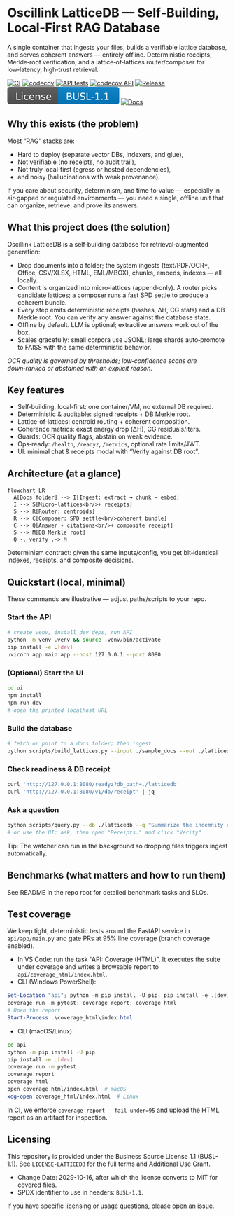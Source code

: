 # Oscillink LatticeDB — Self‑Building, Local‑First RAG Database

A single container that ingests your files, builds a verifiable lattice database, and serves coherent answers — entirely offline.
Deterministic receipts, Merkle‑root verification, and a lattice‑of‑lattices router/composer for low‑latency, high‑trust retrieval.

<div align="left"> <!-- keep badges tight: credibility over clutter -->


[![CI](https://github.com/Maverick0351a/oscillinklattticedb/actions/workflows/ci.yml/badge.svg)](https://github.com/Maverick0351a/oscillinklattticedb/actions/workflows/ci.yml)
[![codecov](https://codecov.io/gh/Maverick0351a/oscillinklattticedb/branch/main/graph/badge.svg)](https://codecov.io/gh/Maverick0351a/oscillinklattticedb)
[![API tests](https://github.com/Maverick0351a/oscillinklattticedb/actions/workflows/api-tests.yml/badge.svg)](https://github.com/Maverick0351a/oscillinklattticedb/actions/workflows/api-tests.yml)
[![codecov API](https://codecov.io/gh/Maverick0351a/oscillinklattticedb/branch/main/graph/badge.svg?flag=api)](https://app.codecov.io/gh/Maverick0351a/oscillinklattticedb/flags/api)
[![Release](https://img.shields.io/github/v/release/Maverick0351a/oscillinklattticedb?display_name=tag)](https://github.com/Maverick0351a/oscillinklattticedb/releases)
[![License: BUSL‑1.1](/badges/license_busl.svg)](/LICENSE-LATTICEDB)
[![Docs](https://img.shields.io/badge/docs-README-blue)](#-documentation)

</div>

## Why this exists (the problem)

Most “RAG” stacks are:

- Hard to deploy (separate vector DBs, indexers, and glue),
- Not verifiable (no receipts, no audit trail),
- Not truly local‑first (egress or hosted dependencies),
- and noisy (hallucinations with weak provenance).

If you care about security, determinism, and time‑to‑value — especially in air‑gapped or regulated environments — you need a single, offline unit that can organize, retrieve, and prove its answers.

## What this project does (the solution)

Oscillink LatticeDB is a self‑building database for retrieval‑augmented generation:

- Drop documents into a folder; the system ingests (text/PDF/OCR*, Office, CSV/XLSX, HTML, EML/MBOX), chunks, embeds, indexes — all locally.
- Content is organized into micro‑lattices (append‑only). A router picks candidate lattices; a composer runs a fast SPD settle to produce a coherent bundle.
- Every step emits deterministic receipts (hashes, ΔH, CG stats) and a DB Merkle root. You can verify any answer against the database state.
- Offline by default. LLM is optional; extractive answers work out of the box.
- Scales gracefully: small corpora use JSONL; large shards auto‑promote to FAISS with the same deterministic behavior.

*OCR quality is governed by thresholds; low‑confidence scans are down‑ranked or abstained with an explicit reason.*

## Key features

- Self‑building, local‑first: one container/VM, no external DB required.
- Deterministic & auditable: signed receipts + DB Merkle root.
- Lattice‑of‑lattices: centroid routing + coherent composition.
- Coherence metrics: exact energy drop (ΔH), CG residuals/iters.
- Guards: OCR quality flags, abstain on weak evidence.
- Ops‑ready: `/health`, `/readyz`, `/metrics`, optional rate limits/JWT.
- UI: minimal chat & receipts modal with “Verify against DB root”.

## Architecture (at a glance)

```mermaid
flowchart LR
  A[Docs folder] --> I[Ingest: extract → chunk → embed]
  I --> S[Micro‑lattices<br/>+ receipts]
  S --> R[Router: centroids]
  R --> C[Composer: SPD settle<br/>coherent bundle]
  C --> Q[Answer + citations<br/>+ composite receipt]
  S --> M[DB Merkle root]
  Q -. verify .-> M
```

Determinism contract: given the same inputs/config, you get bit‑identical indexes, receipts, and composite decisions.

## Quickstart (local, minimal)

These commands are illustrative — adjust paths/scripts to your repo.

### Start the API

```bash
# create venv, install dev deps, run API
python -m venv .venv && source .venv/bin/activate
pip install -e .[dev]
uvicorn app.main:app --host 127.0.0.1 --port 8080
```

### (Optional) Start the UI

```bash
cd ui
npm install
npm run dev
# open the printed localhost URL
```

### Build the database

```bash
# fetch or point to a docs folder; then ingest
python scripts/build_lattices.py --input ./sample_docs --out ./latticedb
```

### Check readiness & DB receipt

```bash
curl 'http://127.0.0.1:8080/readyz?db_path=./latticedb'
curl 'http://127.0.0.1:8080/v1/db/receipt' | jq
```

### Ask a question

```bash
python scripts/query.py --db ./latticedb --q "Summarize the indemnity clause"
# or use the UI: ask, then open "Receipts…" and click "Verify"
```

Tip: The watcher can run in the background so dropping files triggers ingest automatically.

## Benchmarks (what matters and how to run them)

See README in the repo root for detailed benchmark tasks and SLOs.

## Test coverage

We keep tight, deterministic tests around the FastAPI service in `api/app/main.py` and gate PRs at 95% line coverage (branch coverage enabled).

- In VS Code: run the task “API: Coverage (HTML)”. It executes the suite under coverage and writes a browsable report to `api/coverage_html/index.html`.
- CLI (Windows PowerShell):

```powershell
Set-Location "api"; python -m pip install -U pip; pip install -e .[dev]; `
coverage run -m pytest; coverage report; coverage html
# Open the report
Start-Process .\coverage_html\index.html
```

- CLI (macOS/Linux):

```bash
cd api
python -m pip install -U pip
pip install -e .[dev]
coverage run -m pytest
coverage report
coverage html
open coverage_html/index.html  # macOS
xdg-open coverage_html/index.html  # Linux
```

In CI, we enforce `coverage report --fail-under=95` and upload the HTML report as an artifact for inspection.

## Licensing

This repository is provided under the Business Source License 1.1 (BUSL-1.1). See `LICENSE-LATTICEDB` for the full terms and Additional Use Grant.

- Change Date: 2029-10-16, after which the license converts to MIT for covered files.
- SPDX identifier to use in headers: `BUSL-1.1`.

If you have specific licensing or usage questions, please open an issue.

